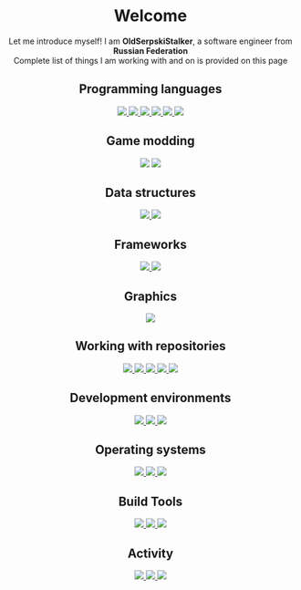 <h1 align="center">
  Welcome
</h2>

<p align="center">
    Let me introduce myself! I am <b>OldSerpskiStalker</b>, a software engineer from <b>Russian   Federation</b>
    <br />
    Complete list of things I am working with and on is provided on this page
</p>

<h2 align="center">
    Programming languages
</h2>

<div align="center">
    <a href="https://learn.microsoft.com/en-us/dotnet/csharp/">
        <img src="https://img.shields.io/badge/C%23-%23239120.svg?style=flat&logo=csharp&logoColor=white" />
    </a>
    <a href="https://isocpp.org/">
        <img src="https://img.shields.io/badge/C++-%2300599C.svg?style=flat&logo=c%2B%2B&logoColor=white" />
    </a>
    <a href="https://www.open-std.org/jtc1/sc22/wg14/">
        <img src="https://img.shields.io/badge/C-%2300599C.svg?style=flat&logo=c&logoColor=white" />
    </a>
    <a href="https://www.lua.org/">
        <img src="https://img.shields.io/badge/lua-%232C2D72.svg?style=flat&logo=lua&logoColor=white" />
    </a>
    <a href="https://www.oracle.com/java/">
        <img src="https://img.shields.io/badge/Java-%23ED8B00.svg?&style=flat&logo=openjdk&logoColor=white" />
    </a>
    <a href="https://learn.microsoft.com/en-us/powershell/">
        <img src="https://img.shields.io/badge/PowerShell-%235391FE.svg?&style=flat&logo=powershell&logoColor=white" />
    </a>
</div>

<h2 align="center">
    Game modding
</h2>

<div align="center">
    <a>
        <img src="https://img.shields.io/badge/S.T.A.L.K.E.R.-%23000000.svg?&style=flat&logo=null&logoColor=white" />
    </a>
    <a>
        <img src="https://img.shields.io/badge/Minecraft-%23239120.svg?&style=flat&logo=null&logoColor=white" />
    </a>
</div>

<h2 align="center">
    Data structures
</h2>

<div align="center">
    <a href="https://www.json.org/json-en.html">
        <img src="https://img.shields.io/badge/JSON-%23000000.svg?&style=flat&logo=json&logoColor=white" />
    </a>
    </a>
    <a href="https://en.wikipedia.org/wiki/Microsoft_Excel/">
        <img src="https://img.shields.io/badge/Microsoft_Excel-217346?style=flat&logo=microsoft-excel&logoColor=white" />
    </a>
</div>

<h2 align="center">
    Frameworks
</h2>

<div align="center">
    <a href="https://learn.microsoft.com/en-us/dotnet/">
        <img src="https://img.shields.io/badge/.NET-%23512BD4.svg?&style=flat&logo=dotnet&logoColor=white" />
  </a>
  <a href="https://learn.microsoft.com/en-us/dotnet/desktop/wpf/">
    <img src="https://img.shields.io/badge/WPF-%23512BD4.svg?&style=flat&logo=dotnet&logoColor=white" />
  </a>
</div>

<h2 align="center">
    Graphics
</h2>

<div align="center">
  <a href="https://learn.microsoft.com/en-us/dotnet/desktop/wpf/">
    <img src="https://img.shields.io/badge/OpenGL-%23FFFFFF.svg?style=flat&logo=opengl" />
  </a>
</div>

<h2 align="center">
    Working with repositories
</h2>

<div align="center">
  <a href="https://git-scm.com/">
    <img src="https://img.shields.io/badge/Git-%23F05032.svg?&style=flat&logo=git&logoColor=white" />
  </a>
  <a href="https://github.com/">
    <img src="https://img.shields.io/badge/GitHub-%23181717.svg?&style=flat&logo=github&logoColor=white" />
  </a>
  <a href="https://gitlab.com/">
    <img src="https://img.shields.io/badge/GitLab-%23FCA121.svg?&style=flat&logo=gitlab&logoColor=black" />
  </a>
  <a href="https://bitbucket.org/">
    <img src="https://img.shields.io/badge/Bitbucket-%230052CC.svg?&style=flat&logo=bitbucket&logoColor=white" />
  </a>
  <a href="https://github.com/features/actions/">
    <img src="https://img.shields.io/badge/GitHub%20Actions-%232088FF.svg?&style=flat&logo=github%20actions&logoColor=white" />
  </a>
</div>

<h2 align="center">
    Development environments
</h2>

<div align="center">
  <a href="https://visualstudio.microsoft.com/">
    <img src="https://img.shields.io/badge/Visual%20Studio-%235C2D91.svg?&style=flat&logo=visual%20studio&logoColor=white" />
  </a>
  <a href="https://code.visualstudio.com/">
    <img src="https://img.shields.io/badge/Visual%20Studio%20Code-%23007ACC.svg?&style=flat&logo=visual%20studio%20code&logoColor=white" />
  </a>
  <a href="https://en.wikipedia.org/wiki/IntelliJ_IDEA/">
    <img src="https://img.shields.io/badge/IntelliJIDEA-000000.svg?style=flat&logo=intellij-idea&logoColor=white" />
  </a>
  <br />
</div>

<h2 align="center">
    Operating systems
</h2>

<div align="center">
    <a href="https://en.wikipedia.org/wiki/Windows_10">
        <img src="https://img.shields.io/badge/Windows_10-%230078D6.svg?&style=flat&logo=windows&logoColor=white" />
    </a>
    <a href="https://learn.microsoft.com/en-us/windows/console/">
        <img src="https://img.shields.io/badge/Windows%20Console-%234D4D4D.svg?&style=flat&logo=windows%20terminal&logoColor=white" />
    </a>
    <a href="https://www.virtualbox.org/">
        <img src="https://img.shields.io/badge/VirtualBox-%23183A61.svg?&style=flat&logo=virtualbox&logoColor=white" />
    </a>
</div>

<h2 align="center">
    Build Tools
</h2>

<div align="center">
  <a href="https://docs.gradle.org/current/userguide/gradle_wrapper.html">
        <img src="https://img.shields.io/badge/Gradle-02303A.svg?style=flat&logo=Gradle&logoColor=white" />
  </a>
  <a href="https://maven.apache.org/">
        <img src="https://img.shields.io/badge/Apache%20Maven-C71A36?style=flat&logo=Apache%20Maven&logoColor=white" />
  </a>
  <a href="https://cmake.org//">
        <img src="https://img.shields.io/badge/CMake-%23008FBA.svg?style=flat&logo=cmake&logoColor=white" />
  </a>
</div>

<h2 align="center">
    Activity
</h2>

<p align="center">
  <a href="https://github.com/OldSerpskiStalker">
    <img src="http://github-profile-summary-cards.vercel.app/api/cards/profile-details?username=OldSerpskiStalker&theme=transparent" />
  </a>
  <a href="https://github.com/OldSerpskiStalker">
    <img src="https://github-readme-streak-stats.herokuapp.com/?user=OldSerpskiStalker&hide_border=true&card_width=338&theme=transparent" />
  </a>
  <a href="https://github.com/OldSerpskiStalker">
    <img src="http://github-profile-summary-cards.vercel.app/api/cards/stats?username=OldSerpskiStalker&theme=transparent" />
  </a>
</p>